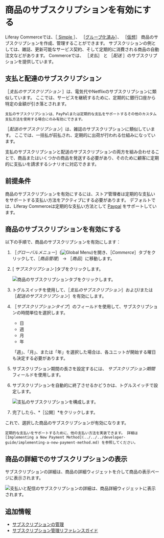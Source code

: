 # 商品のサブスクリプションを有効にする

Liferay Commerceでは、［[ Simple ](../product-types/creating-a-simple-product.md)］、 ［[グループ化済み](../product-types/creating-a-grouped-product.md)］、 ［[仮想](../product-types/creating-a-virtual-product.md)］ 商品のサブスクリプションを作成、管理することができます。 サブスクリションの例としては、雑誌、更新可能なサービス契約、そして定期的に消費される商品の自動注文などがあります。 Commerceでは、 ［*支払*］ と ［*配送* ］のサブスクリプションを提供しています。

## 支払と配達のサブスクリプション

［_支払のサブスクリプション_ ］は、電気代やNetflixのサブスクリプションに類似しています。 ここでは、サービスを継続するために、定期的に銀行口座から特定の金額が引き落とされます。

```{important}
支払のサブスクリプションは、PayPalまたは定期的な支払をサポートするその他のカスタム支払方法を使用する場合にのみ有効にできます。
```

［_配送のサブスクリプション_］は、雑誌のサブスクリプションに類似しています。 ここでは、一括払が前払され、定期的に出荷が行われる仕組みになっています。

支払のサブスクリプションと配送のサブスクリプションの両方を組み合わせることで、商品またはいくつかの商品を発送する必要があり、そのために顧客に定期的に支払いを請求するシナリオに対応できます。

## 前提条件

商品のサブスクリプションを有効にするには、ストア管理者は定期的な支払いをサポートする支払い方法をアクティブにする必要があります。 デフォルトでは、Liferay Commerceは定期的な支払い方法として [Paypal](../../../store-administration/configuring-payment-methods/paypal.md) をサポートしています。

## 商品のサブスクリプションを有効にする

以下の手順で、商品のサブスクリプションを有効にします：

1. ［*グローバルメニュー*］(![Global Menu](../../../images/icon-applications-menu.png))を開き、［*Commerce*］タブをクリックして、［*商品管理*］ &rarr; ［*商品*］に移動します。

1. [ *サブスクリプション* ]タブをクリックします。

    ![商品のサブスクリプションタブをクリックします。](./enabling-subscriptions-for-a-product/images/02.png)

1. トグルスイッチを使用して、［*支払のサブスクリプション*］および/または ［*配送のサブスクリプション*］を有効にします。

1. ［*サブスクリプションタイプ*］のフィールドを使用して、サブスクリプションの時間単位を選択します。

   * 日
   * 週
   * 月
   * 年

   「週」、「月」、または「年」を選択した場合は、各ユニットが開始する曜日も決定する必要があります。

1. サブスクリプション期間の長さを設定するには、 *サブスクリプション期間* フィールドを使用します。

1. サブスクリプションを自動的に終了させるかどうかは、トグルスイッチで設定します。

    ![支払のサブスクリプションを構成します。](./enabling-subscriptions-for-a-product/images/03.png)

1. 完了したら、*［公開］*をクリックします。

これで、選択した商品のサブスクリプションが有効になります。

```{tip}
定期的な支払いをサポートするために、他の支払い方法を実装できます。 詳細は[Implementing a New Payment Method](../../../developer-guide/implementing-a-new-payment-method.md) を参照してください。
```

## 商品の詳細でのサブスクリプションの表示

サブスクリプションの詳細は、商品の詳細ウィジェットを介して商品の表示ページに表示されます。

![支払いと配信のサブスクリプションの詳細は、商品詳細ウィジェットに表示されます。](./enabling-subscriptions-for-a-product/images/05.png)

## 追加情報

* [サブスクリプションの管理](../../../orders-and-fulfillment/subscriptions/managing-subscriptions.md)
* [サブスクリプション管理リファレンスガイド](../../../orders-and-fulfillment/subscriptions/subscription-administration-reference-guide.md)
